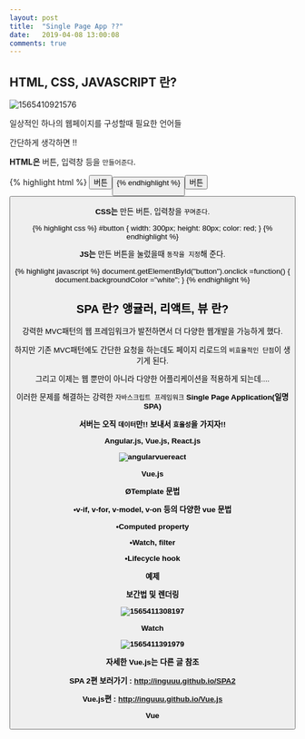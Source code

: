 ```yaml
---
layout: post
title:  "Single Page App ??"
date:   2019-04-08 13:00:08
comments: true
---
```


<h2>HTML, CSS, JAVASCRIPT 란?</h2>

![1565410921576](C:\Users\User\AppData\Roaming\Typora\typora-user-images\1565410921576.png)

일상적인 하나의 웹페이지를 구성할때 필요한 언어들

간단하게 생각하면 !!

<strong>HTML은</strong> 버튼, 입력창 등을 `만들어준다`.

{% highlight html %}
<button>버튼<button>
{% endhighlight %}
<blockquote><p> <button>버튼<button> </p></blockquote> 

<strong>CSS는</strong> 만든 버튼, 입력창을 `꾸며준다`. 

{% highlight css %}
#button {
  width: 300px;
  height: 80px;
  color: red;
}
{% endhighlight %}

<strong>JS는</strong> 만든 버튼을 눌렀을때 `동작을 지정`해 준다.

{% highlight javascript %}
document.getElementById("button").onclick =function() {
document.backgroundColor ="white";
}
{% endhighlight %}


<h2>SPA 란?  앵귤러, 리액트, 뷰 란?</h2>

강력한 MVC패턴의 웹 프레임워크가 발전하면서 더 다양한 웹개발을 가능하게 했다.

하지만 기존 MVC패턴에도 간단한 요청을 하는데도 페이지 리로드의 `비효율적인 단점`이 생기게 된다.

그리고 이제는 웹 뿐만이 아니라 다양한 어플리케이션을 적용하게 되는데.... 



이러한 문제를 해결하는 강력한 `자바스크립트 프레임워크` <strong>Single Page Application(일명 SPA)<strong>

서버는 오직 `데이터`만!! 보내서 `효율성`을 가지자!!

 Angular.js, Vue.js, React.js 

![angularvuereact](C:\Users\User\Desktop\angularvuereact.png)

Vue.js

ØTemplate 문법

•v-if, v-for, v-model, v-on 등의 다양한 vue 문법

•Computed property

•Watch, filter

•Lifecycle hook



예제

보간법 및 렌더링

![1565411308197](C:\Users\User\AppData\Roaming\Typora\typora-user-images\1565411308197.png)



Watch

![1565411391979](C:\Users\User\AppData\Roaming\Typora\typora-user-images\1565411391979.png)



자세한 Vue.js는 다른 글 참조

SPA 2편 보러가기 : http://inguuu.github.io/SPA2

Vue.js편 : http://inguuu.github.io/Vue.js

Vue 

[jekyll]:      http://jekyllrb.com
[jekyll-gh]:   https://github.com/jekyll/jekyll
[jekyll-help]: https://github.com/jekyll/jekyll-help
